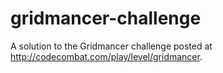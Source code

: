 gridmancer-challenge
====================

A solution to the Gridmancer challenge posted at http://codecombat.com/play/level/gridmancer.
